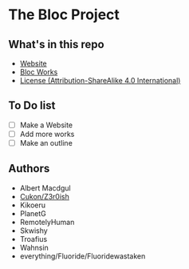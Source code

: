 # The Bloc Project

## What's in this repo
- [Website](https://bloc.gq/)
- [Bloc Works](https://github.com/The-Bloc-Project/The-Bloc-Repository/tree/master/works)
- [License (Attribution-ShareAlike 4.0 International)](https://github.com/The-Bloc-Project/The-Bloc-Repository/tree/master/LICENSE.md)

## To Do list
- [ ] Make a Website
- [ ] Add more works
- [ ] Make an outline

## Authors
- Albert Macdgul
- [Cukon/Z3r0ish](https://cukon.ml)
- Kikoeru
- PlanetG
- RemotelyHuman
- Skwishy
- Troafius
- Wahnsin
- everything/Fluoride/Fluoridewastaken
